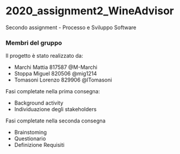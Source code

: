 # 2020_assignment2_WineAdvisor

Secondo assignment - Processo e Sviluppo Software


### Membri del gruppo

Il progetto è stato realizzato da:

- Marchi Mattia 817587 @M-Marchi
- Stoppa Miguel 820506 @mig1214
- Tomasoni Lorenzo 829906 @lTomasoni


Fasi completate nella prima consegna:
- Background activity
- Individuazione degli stakeholders

Fasi completate nella seconda consegna
- Brainstoming
- Questionario
- Definizione Requisiti

